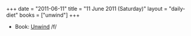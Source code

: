 +++
date = "2011-06-11"
title = "11 June 2011 (Saturday)"
layout = "daily-diet"
books = ["unwind"]
+++

<ul>
<li class="entry Book">Book: <a href="/books/unwind">Unwind</a> /f/</li>
</ul>